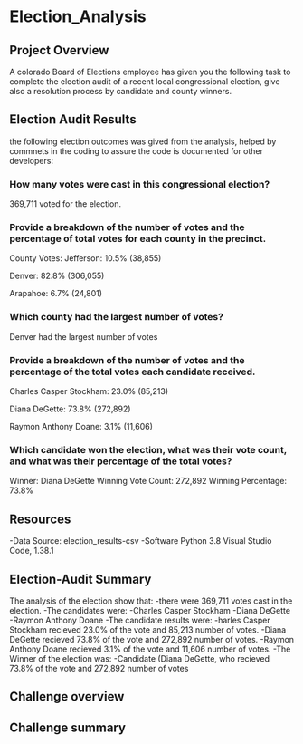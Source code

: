 # Election_Analysis

## Project Overview
A colorado Board of Elections employee has given you the following task to complete the election audit of a recent local congressional election, give also a resolution process by candidate and county winners.

## Election Audit Results 
the following election outcomes was gived from the analysis, helped by commnets in the coding to assure the code is documented for other developers: 

### How many votes were cast in this congressional election?
369,711 voted for the election.

### Provide a breakdown of the number of votes and the percentage of total votes for each county in the precinct.
County Votes:
Jefferson: 10.5% (38,855)

Denver: 82.8% (306,055)

Arapahoe: 6.7% (24,801)

### Which county had the largest number of votes?
Denver had the largest number of votes

### Provide a breakdown of the number of votes and the percentage of the total votes each candidate received.

Charles Casper Stockham: 23.0% (85,213)

Diana DeGette: 73.8% (272,892)

Raymon Anthony Doane: 3.1% (11,606)

### Which candidate won the election, what was their vote count, and what was their percentage of the total votes?

Winner: Diana DeGette
Winning Vote Count: 272,892
Winning Percentage: 73.8%

## Resources 
-Data Source: election_results-csv
-Software Python 3.8 Visual Studio Code, 1.38.1

## Election-Audit Summary
The analysis of the election show that: 
-there were 369,711 votes cast in the election.
-The candidates were: 
    -Charles Casper Stockham
    -Diana DeGette
    -Raymon Anthony Doane
-The candidate results were:
  -harles Casper Stockham recieved 23.0% of the vote and 85,213 number of votes.
  -Diana DeGette recieved 73.8% of the vote and 272,892 number of votes.
  -Raymon Anthony Doane recieved 3.1% of the vote and 11,606 number of votes.
-The Winner of the election was:
  -Candidate (Diana DeGette, who recieved 73.8% of the vote and 272,892 number of votes
  
  ## Challenge overview
  
  ## Challenge summary
